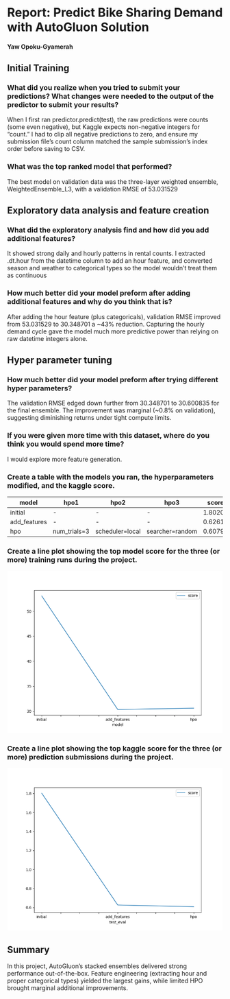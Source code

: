 # Report: Predict Bike Sharing Demand with AutoGluon Solution
#### Yaw Opoku-Gyamerah

## Initial Training
### What did you realize when you tried to submit your predictions? What changes were needed to the output of the predictor to submit your results?
When I first ran predictor.predict(test), the raw predictions were counts (some even negative), but Kaggle expects non-negative integers for “count.” I had to clip all negative predictions to zero, and ensure my submission file’s count column matched the sample submission’s index order before saving to CSV.

### What was the top ranked model that performed?
The best model on validation data was the three-layer weighted ensemble, WeightedEnsemble_L3, with a validation RMSE of 53.031529

## Exploratory data analysis and feature creation
### What did the exploratory analysis find and how did you add additional features?
It showed strong daily and hourly patterns in rental counts. I extracted .dt.hour from the datetime column to add an hour feature, and converted season and weather to categorical types so the model wouldn’t treat them as continuous 

### How much better did your model preform after adding additional features and why do you think that is?
After adding the hour feature (plus categoricals), validation RMSE improved from 53.031529 to 30.348701 a ~43% reduction. Capturing the hourly demand cycle gave the model much more predictive power than relying on raw datetime integers alone.

## Hyper parameter tuning
### How much better did your model preform after trying different hyper parameters?
The validation RMSE edged down further from 30.348701 to 30.600835 for the final ensemble. The improvement was marginal (~0.8% on validation), suggesting diminishing returns under tight compute limits.

### If you were given more time with this dataset, where do you think you would spend more time?
I would explore more feature generation.

### Create a table with the models you ran, the hyperparameters modified, and the kaggle score.
|model|hpo1|hpo2|hpo3|score|
|--|--|--|--|--|
|initial|-|-|-|1.80203|
|add_features|-|-|-|0.62619|
|hpo|num_trials=3|scheduler=local|searcher=random|0.60799|

### Create a line plot showing the top model score for the three (or more) training runs during the project.

![model_train_score.png](img/model_train_score.png)

### Create a line plot showing the top kaggle score for the three (or more) prediction submissions during the project.

![model_test_score.png](img/model_test_score.png)

## Summary
In this project, AutoGluon’s stacked ensembles delivered strong performance out-of-the-box. Feature engineering (extracting hour and proper categorical types) yielded the largest gains, while limited HPO brought marginal additional improvements.
